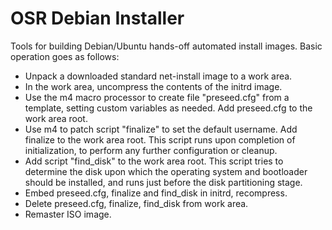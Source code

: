 # OSR Debian Installer

Tools for building Debian/Ubuntu hands-off automated install
images. Basic operation goes as follows:
* Unpack a downloaded standard net-install image to a work area.
* In the work area, uncompress the contents of the initrd image.
* Use the m4 macro processor to create file "preseed.cfg" from a template, setting custom variables as needed. Add preseed.cfg to the work area root.
* Use m4 to patch script "finalize" to set the default username. Add finalize to the work area root. This script runs upon completion of initialization, to perform any further configuration or cleanup.
* Add script "find_disk" to the work area root. This script tries to determine the disk upon which the operating system and bootloader should be installed, and runs just before the disk partitioning stage.
* Embed preseed.cfg, finalize and find_disk in initrd, recompress.
* Delete preseed.cfg, finalize, find_disk from work area.
* Remaster ISO image.
